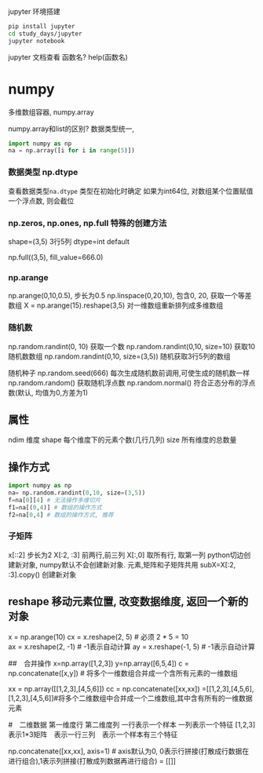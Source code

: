 jupyter 环境搭建
```bash
pip install jupyter
cd study_days/jupyter
jupyter notebook
```
jupyter 文档查看
函数名?
help(函数名)

# numpy
多维数组容器, numpy.array

numpy.array和list的区别?
数据类型统一,
```python
import numpy as np
na = np.array([i for i in range(5)])
``` 


### 数据类型 np.dtype
查看数据类型`na.dtype`
类型在初始化时确定
如果为int64位, 对数组某个位置赋值一个浮点数, 则会截位

### np.zeros, np.ones, np.full 特殊的创建方法
shape=(3,5) 3行5列
dtype=int default

np.full((3,5), fill_value=666.0)



### np.arange
np.arange(0,10,0.5), 步长为0.5
np.linspace(0,20,10), 包含0, 20, 获取一个等差数组
X = np.arange(15).reshape(3,5) 对一维数组重新排列成多维数组

### 随机数
np.random.randint(0, 10) 获取一个数
np.random.randint(0,10, size=10) 获取10随机数数组
np.random.randint(0,10, size=(3,5)) 随机获取3行5列的数组

随机种子
np.random.seed(666) 每次生成随机数前调用,可使生成的随机数一样
np.random.random() 获取随机浮点数
np.random.normal() 符合正态分布的浮点数(默认, 均值为0,方差为1)


## 属性
ndim 维度
shape 每个维度下的元素个数(几行几列)
size 所有维度的总数量

## 操作方式
```python
import numpy as np
na= np.random.randint(0,10, size=(3,5))
f=na[0][4] # 无法操作多维切片
f1=na[(0,4)] # 数组的操作方式
f2=na[0,4] # 数组的操作方式, 推荐
```
### 子矩阵
x[::2] 步长为2
X[:2, :3] 前两行,前三列 
X[:,0] 取所有行, 取第一列
python切边创建新对象, numpy默认不会创建新对象.
元素,矩阵和子矩阵共用
subX=X[:2, :3].copy()  创建新对象


##  reshape 移动元素位置, 改变数据维度, 返回一个新的对象
x = np.arange(10)
cx = x.reshape(2, 5) # 必须 2 * 5 = 10                                      
ax = x.reshape(2, -1) # -1表示自动计算 
ay = x.reshape(-1, 5) # -1表示自动计算

##　合并操作
x=np.array([1,2,3])
y=np.array([6,5,4])
c = np.concatenate([x,y]) # 将多个一维数组合并成一个含所有元素的一维数组

xx = np.array([[1,2,3],[4,5,6]])
cc = np.concatenate([xx,xx]) =[[1,2,3],[4,5,6],[1,2,3],[4,5,6]]#将多个二维数组中合并成一个二维数组,其中含有所有的一维数据元素

#　二维数据
第一维度行
第二维度列
一行表示一个样本
一列表示一个特征
[1,2,3] 表示1*3矩阵　表示一行三列　表示一个样本有三个特征


np.concatenate([xx,xx], axis=1) # axis默认为0, 0表示行拼接(打散成行数据在进行组合),1表示列拼接(打散成列数据再进行组合)
= [[]]
